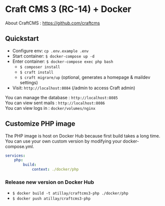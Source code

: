 # Craft CMS 3 (RC-14) + Docker

About CraftCMS : https://github.com/craftcms

## Quickstart
- Configure env: `cp .env.example .env` 
- Start container: `$ docker-compose up -d` 
- Enter container: `$ docker-compose exec php bash` 
    - `$ composer install` 
    - `$ craft install` 
    - `$ craft migrare/up` (optional, generates a homepage & maildev settings)
- Visit: `http://localhost:8084` (/admin to access Craft admin)

You can manage the database : `http://localhost:8085`  
You can view sent mails : `http://localhost:8086`  
You can view logs in : `docker/volumes/nginx`

## Customize PHP image
The PHP image is host on Docker Hub because first build takes a long time.  
You can use your own custom version by modifying your docker-compose.yml.
```yml
services:
    php:
        build:
            context: ./docker/php
```

### Release new version on Docker Hub
- `$ docker build -t atillay/craftcms3-php ./docker/php` 
- `$ docker push atillay/craftcms3-php` 